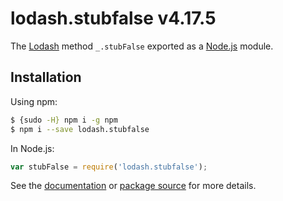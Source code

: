 # lodash.stubfalse v4.17.5

The [Lodash](https://lodash.com/) method `_.stubFalse` exported as a [Node.js](https://nodejs.org/) module.

## Installation

Using npm:
```bash
$ {sudo -H} npm i -g npm
$ npm i --save lodash.stubfalse
```

In Node.js:
```js
var stubFalse = require('lodash.stubfalse');
```

See the [documentation](https://lodash.com/docs#stubFalse) or [package source](https://github.com/lodash/lodash/blob/4.17.5-npm-packages/lodash.stubfalse) for more details.
